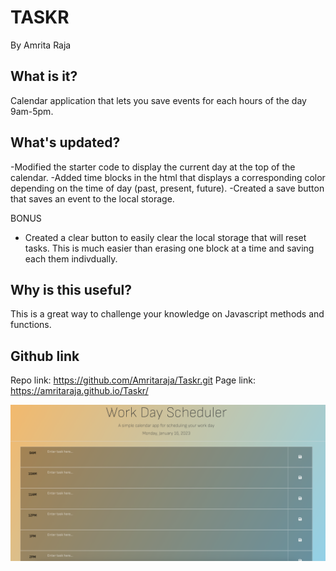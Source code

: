 # TASKR

By Amrita Raja

## What is it?
Calendar application that lets you save events for each hours of the day 9am-5pm. 

## What's updated?
-Modified the starter code to display the current day at the top of the calendar.
-Added time blocks in the html that displays a corresponding color depending on the time of day (past, present, future).
-Created a save button that saves an event to the local storage. 

BONUS
- Created a clear button to easily clear the local storage that will reset tasks. This is much easier than erasing one block at a time and saving each them indivdually.


## Why is this useful?
This is a great way to challenge your knowledge on Javascript methods and functions.

## Github link
Repo link: https://github.com/Amritaraja/Taskr.git
Page link: https://amritaraja.github.io/Taskr/



<img width="1250" alt="Screenshot 2023-01-10 at 7 50 04 PM" src="Assets/images/Screenshot 2023-01-16 at 7.28.08 PM.png">
